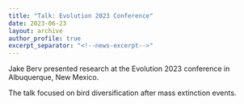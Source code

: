 ```yaml
---
title: "Talk: Evolution 2023 Conference"
date: 2023-06-23
layout: archive
author_profile: true
excerpt_separator: "<!--news-excerpt-->"
---
```

Jake Berv presented research at the Evolution 2023 conference in Albuquerque, New Mexico.

<!--news-excerpt-->
The talk focused on bird diversification after mass extinction events.

